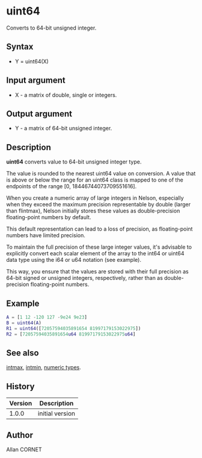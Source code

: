 # uint64

Converts to 64-bit unsigned integer.

## Syntax

- Y = uint64(X)

## Input argument

- X - a matrix of double, single or integers.

## Output argument

- Y - a matrix of 64-bit unsigned integer.

## Description

  <p><b>uint64</b> converts value to 64-bit unsigned integer type.</p>
  <p>The value is rounded to the nearest uint64 value on conversion. A value that is above or below the range for an uint64 class is mapped to one of the endpoints of the range [0, 18446744073709551616].</p>
  <p>When you create a numeric array of large integers in Nelson, especially when they exceed the maximum precision representable by double (larger than flintmax), Nelson initially stores these values as double-precision floating-point numbers by default.</p>
  <p>This default representation can lead to a loss of precision, as floating-point numbers have limited precision.</p>
  <p>To maintain the full precision of these large integer values, it's advisable to explicitly convert each scalar element of the array to the int64 or uint64 data type using the i64 or u64 notation (see example).</p>
  <p>This way, you ensure that the values are stored with their full precision as 64-bit signed or unsigned integers, respectively, rather than as double-precision floating-point numbers.</p>

## Example

```matlab
A = [1 12 -120 127 -9e24 9e23]
B = uint64(A)
R1 = uint64([72057594035891654 81997179153022975])
R2 = [72057594035891654u64 81997179153022975u64]
```

## See also

[intmax](intmax.md), [intmin](intmax.md), [numeric types](../interpreter/numeric_types.md).

## History

| Version | Description     |
| ------- | --------------- |
| 1.0.0   | initial version |

## Author

Allan CORNET
